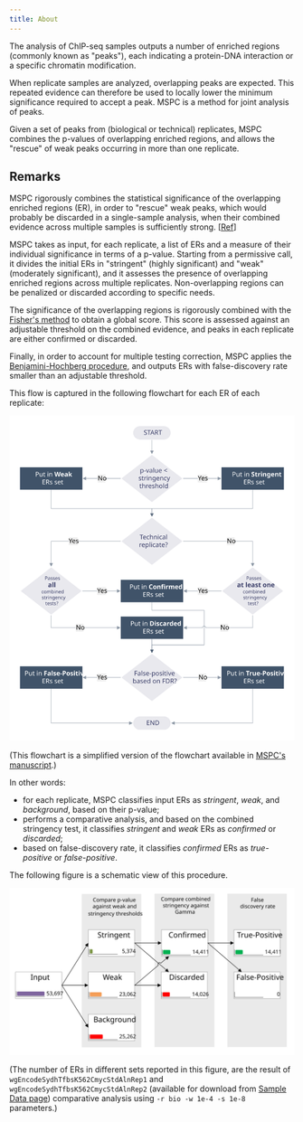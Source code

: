 ```yaml
---
title: About
---
```


The analysis of ChIP-seq samples outputs a number of enriched regions 
(commonly known as "peaks"), each indicating a protein-DNA interaction 
or a specific chromatin modification.

When replicate samples are analyzed, overlapping peaks are expected. 
This repeated evidence can therefore be used to locally lower the 
minimum significance required to accept a peak. MSPC is a method for 
joint analysis of peaks.

Given a set of peaks from (biological or technical) replicates, 
MSPC combines the p-values of overlapping enriched regions, and allows 
the "rescue" of weak peaks occurring in more than one replicate.


## Remarks

MSPC rigorously combines the statistical significance of the overlapping
enriched regions (ER), in order to "rescue" weak peaks, which would probably
be discarded in a single-sample analysis, when their combined evidence 
across multiple samples is sufficiently strong. 
[[Ref](https://doi.org/10.1093/bioinformatics/btv293)]

MSPC takes as input, for each replicate, a list of ERs and a measure of 
their individual significance in terms of a p-value. 
Starting from a permissive call, it divides the initial ERs in "stringent" 
(highly significant) and "weak" (moderately significant), and it assesses 
the presence of overlapping enriched regions across multiple replicates. 
Non-overlapping regions can be penalized or discarded according to specific
needs. 

The significance of the overlapping regions is rigorously combined with the 
[Fisher's method](https://en.wikipedia.org/wiki/Fisher%27s_method) to obtain
a global score. This score is assessed against an adjustable threshold on 
the combined evidence, and peaks in each replicate are either confirmed or 
discarded.

Finally, in order to account for multiple testing correction, MSPC applies the
[Benjamini-Hochberg procedure](https://en.wikipedia.org/wiki/False_discovery_rate#Benjamini–Hochberg_procedure), 
and outputs ERs with false-discovery rate smaller than an adjustable threshold. 

This flow is captured in the following flowchart for each ER of each replicate: 

![Simplified Flow Chart](/img/simplified_flow_chart.svg)

(This flowchart is a simplified version of the flowchart available in
[MSPC's manuscript](https://doi.org/10.1093/bioinformatics/btv293).)



In other words:

- for each replicate, MSPC classifies input ERs as _stringent_, _weak_, 
and _background_, based on their p-value;
- performs a comparative analysis, and based on the combined stringency test,
it classifies _stringent_ and _weak_ ERs as _confirmed_ or _discarded_;
- based on false-discovery rate, it classifies _confirmed_ ERs as
_true-positive_ or _false-positive_.

The following figure is a schematic view of this procedure.

![Sets](/img/sets.svg)

(The number of ERs in different sets reported in this figure, are the 
result of `wgEncodeSydhTfbsK562CmycStdAlnRep1` and 
`wgEncodeSydhTfbsK562CmycStdAlnRep2` (available for download from 
[Sample Data page](sample_data)) comparative analysis using 
`-r bio -w 1e-4 -s 1e-8` parameters.)

